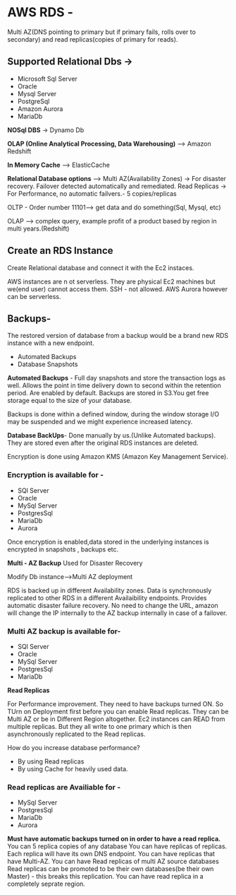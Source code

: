 # AWS RDS -

Multi AZ(DNS pointing to primary but if primary fails, rolls over to secondary) and read replicas(copies of primary for reads).

## Supported Relational Dbs ->
- Microsoft Sql Server
- Oracle
- Mysql Server
- PostgreSql
- Amazon Aurora
- MariaDb

**NOSql DBS** ->
Dynamo Db

**OLAP (Online Analytical Processing, Data Warehousing)** -->
Amazon Redshift

**In Memory Cache** -->
ElasticCache

**Relational Database options** -->
Multi AZ(Availability Zones) -> For disaster recovery. Failover detected automatically and remediated.
Read Replicas -> For Performance, no automatic failvers.- 5 copies/replicas

OLTP - Order number  11101--> get data and do something(Sql, Mysql, etc)

OLAP --> complex query, example profit of a product based by region in multi years.(Redshift)

## Create an RDS Instance

Create Relational database and connect it with the Ec2 instaces.

AWS instances are n ot serverless. They are physical Ec2 machines but we(end user) cannot access them.
SSH - not allowed.
AWS Aurora however can be serverless.

## Backups-

The restored version of database from a backup would be a brand new RDS instance with a new endpoint.

- Automated Backups
- Database Snapshots

**Automated Backups** -
Full day snapshots and store the transaction logs as well. Allows the point in time delivery down to second within the retention period.
Are enabled by default.
Backups are stored in S3.You get free storage equal to the size of your database.

Backups is done within a defined window, during the window storage I/O may be suspended and we might experience increased latency.

**Database BackUps**-
Done manually by us.(Unlike Automated backups).
They are stored even after the original RDS instances are deleted.

Encryption is done using Amazon KMS (Amazon Key Management Service).

### Encryption is available for -

- SQl Server
- Oracle
- MySql Server
- PostgresSql
- MariaDb
- Aurora

Once encryption is enabled,data stored in the underlying instances is encrypted in snapshots , backups etc.

**Multi - AZ Backup**
Used for Disaster Recovery

Modify Db instance-->Multi AZ deployment

RDS is backed up in different Availability zones. Data is synchronously replicated to other RDS in a different Availaibility endpoints. Provides automatic disaster failure recovery. No need to change the URL, amazon will change the IP internally to the AZ backup internally in case of a failover.

### Multi AZ backup is available for-

- SQl Server
- Oracle
- MySql Server
- PostgresSql
- MariaDb

**Read Replicas**

For Performance improvement.
They need to have backups turned ON. So TUrn on Deployment first before you can enable Read replicas.
They can be Multi AZ or be in Different Region altogether.
Ec2 instances can READ from multiple replicas. But they all write to one primary which is then asynchronously replicated to the Read replicas.

How do you increase database performance?

- By using Read replicas
- By using Cache for heavily used data.

### Read replicas are Availiable for -

- MySql Server
- PostgresSql
- MariaDb
- Aurora

**Must have automatic backups turned on in order to have a read replica.**
You can 5 replica copies of any database
You can have replicas of replicas.
Each replica will have its own DNS endpoint.
You can have replicas that have Multi-AZ.
You can have Read replicas of multi AZ source databases
Read replicas can be promoted to be their own databases(be their own Master) - this breaks this replication.
You can have read replica in a completely seprate region.
